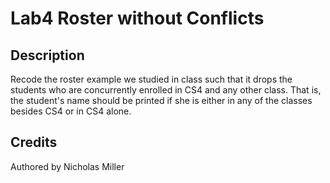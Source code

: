 # Lab4 Roster without Conflicts

## Description
Recode the roster example we studied in class such that it drops the students who are 
concurrently enrolled in CS4 and any other class. That is, the student's name should be printed if 
she is either in any of the classes besides CS4 or in CS4 alone. 

## Credits
Authored by Nicholas Miller